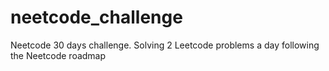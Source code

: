 # neetcode_challenge
Neetcode 30 days challenge. Solving 2 Leetcode problems a day following the Neetcode roadmap
